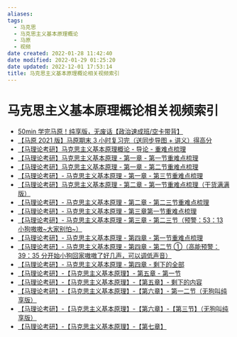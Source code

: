 ```yaml
---
aliases:
tags:
  - 马克思
  - 马克思主义基本原理概论
  - 马原
  - 视频
date created: 2022-01-28 11:42:40
date modified: 2022-01-29 01:25:20
date updated: 2022-12-01 17:53:14
title: 马克思主义基本原理概论相关视频索引
---
```


# 马克思主义基本原理概论相关视频索引

- [50min 学完马原！纯享版，无废话【政治速成班/空卡带背】]
- [【马原 2021 版】马原期末 3 小时复习完（送同步导图 + 讲义）得高分]
- [【马理论考研】马克思主义基本原理概论 - 导论 - 重难点梳理]
- [【马理论考研】马克思主义基本原理 - 第一章 - 第一节重难点梳理]
- [【马理论考研】马克思主义基本原理 - 第一章 - 第二节重难点梳理]
- [【马理论考研】- 马克思主义基本原理 - 第一章 - 第三节重难点梳理]
- [【马理论考研】马克思主义基本原理 - 第二章 - 第一节重难点梳理（干货满满版）]
- [【马理论考研】- 马克思主义基本原理 - 第二章 - 第二三节重难点梳理]
- [【马理论考研】- 马克思主义基本原理 - 第三章第一节重难点梳理]
- [【马理论考研】- 马克思主义基本原理 - 第三章 - 第二三节（预警：53：13 小狗嗷嗷~大家别怕~）]
- [【马理论考研】- 马克思主义基本原理 - 第四章 - 第一节重难点梳理]
- [【马理论考研】- 马克思主义基本原理 - 第四章 - 第二节 ①（高能预警：39：35 分开始小狗回家嗷嗷了好几声，可以调低声音）]
- [【马理论考研】- 马克思主义基本原理 - 第四章 - 剩下的全部]
- [【马理论考研】-【马克思主义基本原理】- 第五章 - 第一节]
- [【马理论考研】-【马克思主义基本原理】-【第五章】- 剩下的内容]
- [【马理论考研】-【马克思主义基本原理】-【第六章】- 第一二节（无狗叫纯享版）]
- [【马理论考研】-【马克思主义基本原理】-【第六章】-【第三节】（无狗叫纯享版）]
- [【马理论考研】-【马克思主义基本原理】-【第七章】]

[50min 学完马原！纯享版，无废话【政治速成班/空卡带背】]: <https://www.bilibili.com/video/BV1K341117Ls?p=1>
[【马原 2021 版】马原期末 3 小时复习完（送同步导图 + 讲义）得高分]: <https://www.bilibili.com/video/BV1LV411Y7c9?spm_id_from=333.999.0.0>
[【马理论考研】马克思主义基本原理概论 - 导论 - 重难点梳理]: <https://www.bilibili.com/video/BV1S5411A7rC?spm_id_from=333.999.0.0>
[【马理论考研】马克思主义基本原理 - 第一章 - 第一节重难点梳理]: <https://www.bilibili.com/video/BV1XK411F7rb?spm_id_from=333.999.0.0>
[【马理论考研】马克思主义基本原理 - 第一章 - 第二节重难点梳理]: <https://www.bilibili.com/video/BV1654y1L7V6?spm_id_from=333.999.0.0>
[【马理论考研】- 马克思主义基本原理 - 第一章 - 第三节重难点梳理]: <https://www.bilibili.com/video/BV1284y1F77G?spm_id_from=333.999.0.0>
[【马理论考研】马克思主义基本原理 - 第二章 - 第一节重难点梳理（干货满满版）]: <https://www.bilibili.com/video/BV1ev411j73Q?spm_id_from=333.999.0.0>
[【马理论考研】- 马克思主义基本原理 - 第二章 - 第二三节重难点梳理]: <https://www.bilibili.com/video/BV1j5411u7GJ?spm_id_from=333.999.0.0>
[【马理论考研】- 马克思主义基本原理 - 第三章第一节重难点梳理]: <https://www.bilibili.com/video/BV1Xh411v7oY?spm_id_from=333.999.0.0>
[【马理论考研】- 马克思主义基本原理 - 第三章 - 第二三节（预警：53：13 小狗嗷嗷~大家别怕~）]: <https://www.bilibili.com/video/BV1m54y1V7mo?spm_id_from=333.999.0.0>
[【马理论考研】- 马克思主义基本原理 - 第四章 - 第一节重难点梳理]: <https://www.bilibili.com/video/BV19B4y1u7F7?spm_id_from=333.999.0.0>
[【马理论考研】- 马克思主义基本原理 - 第四章 - 第二节 ①（高能预警：39：35 分开始小狗回家嗷嗷了好几声，可以调低声音）]: <https://www.bilibili.com/video/BV17V41147z9?spm_id_from=333.999.0.0>
[【马理论考研】- 马克思主义基本原理 - 第四章 - 剩下的全部]: <https://www.bilibili.com/video/BV1Qv411n7sD?spm_id_from=333.999.0.0>
[【马理论考研】-【马克思主义基本原理】- 第五章 - 第一节]: <https://www.bilibili.com/video/BV1to4y1C73m?spm_id_from=333.999.0.0>
[【马理论考研】-【马克思主义基本原理】-【第五章】- 剩下的内容]: <https://www.bilibili.com/video/BV16M4y1K7yW?spm_id_from=333.999.0.0>
[【马理论考研】-【马克思主义基本原理】-【第六章】- 第一二节（无狗叫纯享版）]: <https://www.bilibili.com/video/BV1Th411z77q?spm_id_from=333.999.0.0>
[【马理论考研】-【马克思主义基本原理】-【第六章】-【第三节】（无狗叫纯享版）]: <https://www.bilibili.com/video/BV1S341167PR?spm_id_from=333.999.0.0>
[【马理论考研】-【马克思主义基本原理】-【第七章】]: <https://www.bilibili.com/video/BV18f4y1V72h?spm_id_from=333.999.0.0>
